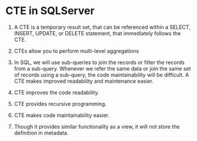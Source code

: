 # CTE in SQLServer
1) A CTE is a temporary result set, that can be referenced within a 
  SELECT, INSERT, UPDATE, or DELETE statement, that immediately follows the CTE.

2) CTEs allow you to perform multi-level aggregations

3) In SQL, we will use sub-queries to join the records or filter the records from a sub-query. Whenever we refer the same data or join the same set of records using a sub-query, the code maintainability will be difficult. A CTE makes improved readability and maintenance easier.

4) CTE improves the code readability.

5) CTE provides recursive programming.

6) CTE makes code maintainability easier.

7) Though it provides similar functionality as a view, it will not store the definition in metadata.
